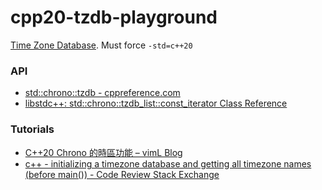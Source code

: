 cpp20-tzdb-playground
=====================
[Time Zone Database](https://www.iana.org/time-zones). Must force `-std=c++20`
### API
- [std::chrono::tzdb - cppreference.com](https://en.cppreference.com/w/cpp/chrono/tzdb)
- [libstdc++: std::chrono::tzdb_list::const_iterator Class Reference](https://gcc.gnu.org/onlinedocs/gcc-13.2.0/libstdc++/api/a02321.html)
### Tutorials
- [C++20 Chrono 的時區功能 – vimL Blog](https://viml.nchc.org.tw/chrono-timezone-in-cpp20/)
- [c++ - initializing a timezone database and getting all timezone names (before main()) - Code Review Stack Exchange](https://codereview.stackexchange.com/questions/291613/initializing-a-timezone-database-and-getting-all-timezone-names-before-main)
